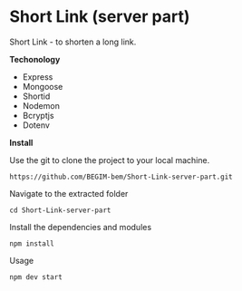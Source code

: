 # Short Link (server part)

Short Link - to shorten a long link.

__Techonology__
- Express
- Mongoose
- Shortid
- Nodemon
- Bcryptjs
- Dotenv

__Install__

Use the git to clone the project to your local machine.

    https://github.com/BEGIM-bem/Short-Link-server-part.git

 Navigate to the extracted folder

    cd Short-Link-server-part

Install the dependencies and modules

    npm install

Usage

    npm dev start